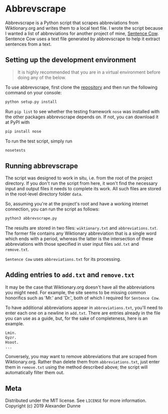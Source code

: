 # Abbrevscrape

Abbrevscrape is a Python script that scrapes abbreviations from Wiktionary.org
and writes them to a local text file. I wrote the script because I wanted a
list of abbreviations for another project of mine,
[Sentence Cow][sentencecow]. Sentence Cow uses a text file generated by
abbrevscrape to help it extract sentences from a text.

## Setting up the development environment

> It is highly recommended that you are in a virtual environment before doing any of the below.

To use abbrevscrape, first clone the [repository][repo] and then run the
following command on your console:

```sh
python setup.py install
```

Run `pip list` to see whether the testing framework `nose` was installed with
the other packages abbrevscrape depends on. If not, you can download it at
PyPI with

```sh
pip install nose
```

To run the test script, simply run

```sh
nosetests
```


## Running abbrevscrape

The script was designed to work in situ, i.e. from the root of the project
directory. If you don't run the script from here, it won't find the
necessary input and output files it needs to complete
its work. All such files are stored in the root-level directory
folder `data`.

So, assuming you're at the project's root and have a working internet
connection, you can run the script as follows:

```sh
python3 abbrevscrape.py
```

The results are stored in two files: `wiktionary.txt` and `abbreviations.txt`.
The former file contains any Wiktionary abbreviation that is a single
word which ends with a period, whereas the latter is the intersection of these
abbreviations with those specified in user input files `add.txt` and
`remove.txt`.

`Sentence Cow` uses `abbreviations.txt` for its processing.

## Adding entries to `add.txt` and `remove.txt`

It may be the case that Wiktionary.org doesn't have all the abbreviations
you might need. For example, the site seems to be missing common honorifics
such as 'Mr.' and 'Dr.', both of which I required for `Sentence Cow`.

To have additional abbreviations appear in `abbreviations.txt`, you'll need to
enter each one on a newline in `add.txt`. There are entries already in the file
you can use as a guide, but, for the sake of completeness, here is an example.

```sh
Lmin.
Gyzr.
Hsoot.
...
```

Conversely, you may want to remove abbreviations that are scraped from
Wiktionary.org. Rather than delete them from `abbreviations.txt`, just enter
them in `remove.txt` using the method described above; the script will
automatically filter them out.

## Meta

Distributed under the MIT license. See ``LICENSE`` for more information.
Copyright (c) 2019 Alexander Dunne


<!-- Markdown link & img dfn's -->
[sentencecow]: https://github.com/dunnesquared/sentencecow
[repo]: https://github.com/dunnesquared/abbrevscrape
